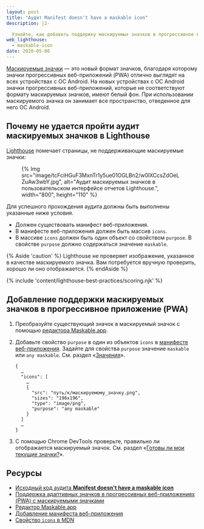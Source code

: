```yaml
---
layout: post
title: "Аудит Manifest doesn't have a maskable icon"
description: |2-

  Узнайте, как добавить поддержку маскируемых значков в прогрессивное веб-приложение (PWA).
web_lighthouse:
  - maskable-icon
date: 2020-05-06
---
```


[Маскируемые значки](/maskable-icon/) — это новый формат значков, благодаря которому значки прогрессивных веб-приложений (PWA) отлично выглядят на всех устройствах с ОС Android. На новых устройствах с ОС Android значки прогрессивных веб-приложений, которые не соответствуют формату маскируемых значков, имеют белый фон. При использовании маскируемого значка он занимает все пространство, отведенное для него ОС Android.

## Почему не удается пройти аудит маскируемых значков в Lighthouse

[Lighthouse](https://developers.google.com/web/tools/lighthouse/) помечает страницы, не поддерживающие маскируемые значки:

<figure>{% Img src="image/tcFciHGuF3MxnTr1y5ue01OGLBn2/w0lXCcsZdOeLZuAw3wbY.jpg", alt="Аудит маскируемых значков в пользовательском интерфейсе отчетов Lighthouse.", width="800", height="110" %}</figure>

Для успешного прохождения аудита должны быть выполнены указанные ниже условия.

- Должен существовать манифест веб-приложения.
- В манифесте веб-приложения должен быть массив `icons`.
- В массиве `icons` должен быть один объект со свойством `purpose`. В свойстве `purpose` должно содержаться значение `maskable`.

{% Aside 'caution' %} Lighthouse не проверяет изображение, указанное в качестве маскируемого значка. Вам потребуется вручную проверить, хорошо ли оно отображается. {% endAside %}

{% include 'content/lighthouse-best-practices/scoring.njk' %}

## Добавление поддержки маскируемых значков в прогрессивное приложение (PWA)

1. Преобразуйте существующий значок в маскируемый значок с помощью [редактора Maskable.app](https://maskable.app/editor).

2. Добавьте свойство `purpose` в один из объектов `icons` в [манифесте веб-приложения](/add-manifest/). Задайте для свойства `purpose` значение `maskable` или `any maskable`. См. раздел «[Значения](https://developer.mozilla.org/docs/Web/Manifest/icons#Values)».

    ```json/8
    {
      …
      "icons": [
        …
        {
          "src": "путь/к/маскируемому_значку.png",
          "sizes": "196x196",
          "type": "image/png",
          "purpose": "any maskable"
        }
      ]
      …
    }
    ```

3. С помощью Chrome DevTools проверьте, правильно ли отображается маскируемый значок. См. раздел «[Готовы ли мои текущие значки?](/maskable-icon/#are-my-current-icons-ready)».

## Ресурсы

- [Исходный код аудита **Manifest doesn't have a maskable icon**](https://github.com/GoogleChrome/lighthouse/blob/master/lighthouse-core/audits/maskable-icon.js)
- [Поддержка адаптивных значков в прогрессивных веб-приложениях (PWA) с маскируемыми значками](/maskable-icon/)
- [Редактор Maskable.app](https://maskable.app/editor)
- [Добавление манифеста веб-приложения](/add-manifest/)
- [Свойство `icons` в MDN](https://developer.mozilla.org/docs/Web/Manifest/icons)
